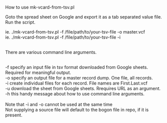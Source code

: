 

How to use mk-vcard-from-tsv.pl

Goto the spread sheet on Google and export it as a tab separated value file.
Run the script.

ie. ./mk-vcard-from-tsv.pl -f /file/path/to/your-tsv-file -o master.vcf<br>
ie. ./mk-vcard-from-tsv.pl -f /file/path/to/your-tsv-file -i<br>
<br>

There are various command line arguments.<br>
<br>

-f specify an input file in tsv format downloaded from Google sheets. Required for meaningful output.<br>
-o specify an output file for a master record dump. One file, all records.<br>
-i create individual files for each record. File names are First.Last.vcf<br>
-u download the sheet from Google sheets. Rrequires URL as an argument.<br>
-h this handy message about how to use command line arguments.<br>
<br>
Note that -i and -o cannot be used at the same time<br>
Not supplying a source file will default to the bogon file in repo, if it is present.<br>

